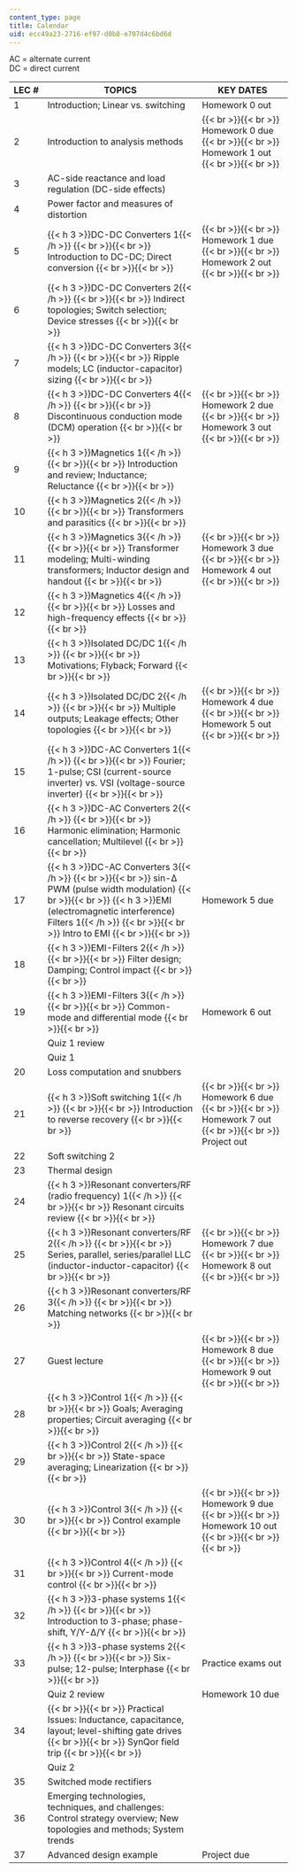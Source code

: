 ```yaml
---
content_type: page
title: Calendar
uid: ecc49a23-2716-ef97-d0b8-e707d4c6bd6d
---
```


AC = alternate current  
DC = direct current  

| LEC # | TOPICS | KEY DATES |
| --- | --- | --- |
| 1 | Introduction; Linear vs. switching | Homework 0 out |
| 2 | Introduction to analysis methods |  {{< br >}}{{< br >}} Homework 0 due {{< br >}}{{< br >}} Homework 1 out {{< br >}}{{< br >}}  |
| 3 | AC-side reactance and load regulation (DC-side effects) |  |
| 4 | Power factor and measures of distortion |  |
| 5 | {{< h 3 >}}DC-DC Converters 1{{< /h >}} {{< br >}}{{< br >}} Introduction to DC-DC; Direct conversion {{< br >}}{{< br >}}  |  {{< br >}}{{< br >}} Homework 1 due {{< br >}}{{< br >}} Homework 2 out {{< br >}}{{< br >}}  |
| 6 | {{< h 3 >}}DC-DC Converters 2{{< /h >}} {{< br >}}{{< br >}} Indirect topologies; Switch selection; Device stresses {{< br >}}{{< br >}}  |  |
| 7 | {{< h 3 >}}DC-DC Converters 3{{< /h >}} {{< br >}}{{< br >}} Ripple models; LC (inductor-capacitor) sizing {{< br >}}{{< br >}}  |  |
| 8 | {{< h 3 >}}DC-DC Converters 4{{< /h >}} {{< br >}}{{< br >}} Discontinuous conduction mode (DCM) operation {{< br >}}{{< br >}}  |  {{< br >}}{{< br >}} Homework 2 due {{< br >}}{{< br >}} Homework 3 out {{< br >}}{{< br >}}  |
| 9 | {{< h 3 >}}Magnetics 1{{< /h >}} {{< br >}}{{< br >}} Introduction and review; Inductance; Reluctance {{< br >}}{{< br >}}  |  |
| 10 | {{< h 3 >}}Magnetics 2{{< /h >}} {{< br >}}{{< br >}} Transformers and parasitics {{< br >}}{{< br >}}  |  |
| 11 | {{< h 3 >}}Magnetics 3{{< /h >}} {{< br >}}{{< br >}} Transformer modeling; Multi-winding transformers; Inductor design and handout {{< br >}}{{< br >}}  |  {{< br >}}{{< br >}} Homework 3 due {{< br >}}{{< br >}} Homework 4 out {{< br >}}{{< br >}}  |
| 12 | {{< h 3 >}}Magnetics 4{{< /h >}} {{< br >}}{{< br >}} Losses and high-frequency effects {{< br >}}{{< br >}}  |  |
| 13 | {{< h 3 >}}Isolated DC/DC 1{{< /h >}} {{< br >}}{{< br >}} Motivations; Flyback; Forward {{< br >}}{{< br >}}  |  |
| 14 | {{< h 3 >}}Isolated DC/DC 2{{< /h >}} {{< br >}}{{< br >}} Multiple outputs; Leakage effects; Other topologies {{< br >}}{{< br >}}  |  {{< br >}}{{< br >}} Homework 4 due {{< br >}}{{< br >}} Homework 5 out {{< br >}}{{< br >}}  |
| 15 | {{< h 3 >}}DC-AC Converters 1{{< /h >}} {{< br >}}{{< br >}} Fourier; 1-pulse; CSI (current-source inverter) vs. VSI (voltage-source inverter) {{< br >}}{{< br >}}  |  |
| 16 | {{< h 3 >}}DC-AC Converters 2{{< /h >}} {{< br >}}{{< br >}} Harmonic elimination; Harmonic cancellation; Multilevel {{< br >}}{{< br >}}  |  |
| 17 | {{< h 3 >}}DC-AC Converters 3{{< /h >}} {{< br >}}{{< br >}} sin-Δ PWM (pulse width modulation) {{< br >}}{{< br >}} {{< h 3 >}}EMI (electromagnetic interference) Filters 1{{< /h >}} {{< br >}}{{< br >}} Intro to EMI {{< br >}}{{< br >}}  | Homework 5 due |
| 18 | {{< h 3 >}}EMI-Filters 2{{< /h >}} {{< br >}}{{< br >}} Filter design; Damping; Control impact {{< br >}}{{< br >}}  |  |
| 19 | {{< h 3 >}}EMI-Filters 3{{< /h >}} {{< br >}}{{< br >}} Common-mode and differential mode {{< br >}}{{< br >}}  | Homework 6 out |
|  | Quiz 1 review |  |
|  | Quiz 1 |  |
| 20 | Loss computation and snubbers |  |
| 21 | {{< h 3 >}}Soft switching 1{{< /h >}} {{< br >}}{{< br >}} Introduction to reverse recovery {{< br >}}{{< br >}}  |  {{< br >}}{{< br >}} Homework 6 due {{< br >}}{{< br >}} Homework 7 out {{< br >}}{{< br >}} Project out |
| 22 | Soft switching 2 |  |
| 23 | Thermal design |  |
| 24 | {{< h 3 >}}Resonant converters/RF (radio frequency) 1{{< /h >}} {{< br >}}{{< br >}} Resonant circuits review {{< br >}}{{< br >}}  |  |
| 25 | {{< h 3 >}}Resonant converters/RF 2{{< /h >}} {{< br >}}{{< br >}} Series, parallel, series/parallel LLC (inductor-inductor-capacitor) {{< br >}}{{< br >}}  |  {{< br >}}{{< br >}} Homework 7 due {{< br >}}{{< br >}} Homework 8 out {{< br >}}{{< br >}}  |
| 26 | {{< h 3 >}}Resonant converters/RF 3{{< /h >}} {{< br >}}{{< br >}} Matching networks {{< br >}}{{< br >}}  |  |
| 27 | Guest lecture |  {{< br >}}{{< br >}} Homework 8 due {{< br >}}{{< br >}} Homework 9 out {{< br >}}{{< br >}}  |
| 28 | {{< h 3 >}}Control 1{{< /h >}} {{< br >}}{{< br >}} Goals; Averaging properties; Circuit averaging {{< br >}}{{< br >}}  |  |
| 29 | {{< h 3 >}}Control 2{{< /h >}} {{< br >}}{{< br >}} State-space averaging; Linearization {{< br >}}{{< br >}}  |  |
| 30 | {{< h 3 >}}Control 3{{< /h >}} {{< br >}}{{< br >}} Control example {{< br >}}{{< br >}}  |  {{< br >}}{{< br >}} Homework 9 due {{< br >}}{{< br >}} Homework 10 out   {{< br >}}{{< br >}} {{< br >}} |
| 31 | {{< h 3 >}}Control 4{{< /h >}} {{< br >}}{{< br >}} Current-mode control {{< br >}}{{< br >}}  |  |
| 32 | {{< h 3 >}}3-phase systems 1{{< /h >}} {{< br >}}{{< br >}} Introduction to 3-phase; phase-shift, Y/Y-Δ/Y {{< br >}}{{< br >}}  |  |
| 33 | {{< h 3 >}}3-phase systems 2{{< /h >}} {{< br >}}{{< br >}} Six-pulse; 12-pulse; Interphase {{< br >}}{{< br >}}  | Practice exams out |
|  | Quiz 2 review | Homework 10 due |
| 34 |  {{< br >}}{{< br >}} Practical Issues: Inductance, capacitance, layout; level-shifting gate drives {{< br >}}{{< br >}} SynQor field trip {{< br >}}{{< br >}}  |  |
|  | Quiz 2 |  |
| 35 | Switched mode rectifiers |  |
| 36 | Emerging technologies, techniques, and challenges: Control strategy overview; New topologies and methods; System trends |  |
| 37 | Advanced design example | Project due